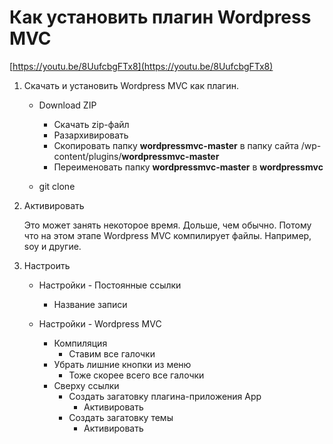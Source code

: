 # Как установить плагин Wordpress MVC

[https://youtu.be/8UufcbgFTx8](https://youtu.be/8UufcbgFTx8)



1. Скачать и установить Wordpress MVC как плагин.

   * Download ZIP
     * Скачать zip-файл
     * Разархивировать
     * Скопировать папку **wordpressmvc-master** в папку сайта /wp-content/plugins/**wordpressmvc-master**
     * Переименовать папку **wordpressmvc-master** в **wordpressmvc**

   * git clone

2. Активировать

   Это может занять некоторое время. Дольше, чем обычно. Потому что на этом этапе Wordpress MVC компилирует файлы. Например, soy и другие.

3. Настроить

   * Настройки - Постоянные ссылки
     - Название записи

   * Настройки - Wordpress MVC
     * Компиляция
       * Ставим все галочки
     * Убрать лишние кнопки из меню
       * Тоже скорее всего все галочки
     * Сверху ссылки
       * Создать загатовку плагина-приложения App
         * Активировать
       * Создать загатовку темы
         * Активировать



